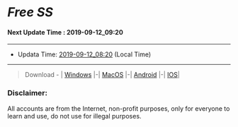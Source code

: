 
# *Free SS*

#### Next Update Time : 2019-09-12_09:20

---
* Updata Time: [2019-09-12_08:20](https://github.com/Geek-007/free-SS/blob/master/2019-09-12_08:20_FreeSS.txt) (Local Time)
---

> Download - | [Windows](https://github.com/shadowsocks/shadowsocks-windows/releases) |-| [MacOS](https://github.com/shadowsocks/shadowsocks-iOS/releases) |-| [Android](https://github.com/shadowsocks/shadowsocks-android/releases) |-| [IOS](https://itunes.apple.com/us/)|

### Disclaimer:
All accounts are from the Internet, non-profit purposes, only for everyone to learn and use, do not use for illegal purposes.
<br>
